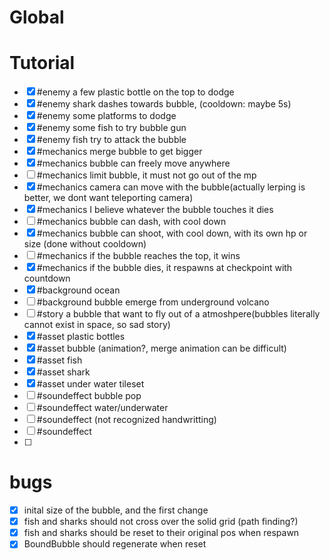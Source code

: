 # Global
# Tutorial

- [x] #enemy a few plastic bottle on the top to dodge
- [x] #enemy shark dashes towards bubble, (cooldown: maybe 5s)
- [x] #enemy some platforms to dodge
- [x] #enemy some fish to try bubble gun
- [x] #enemy fish try to attack the bubble
- [x] #mechanics merge bubble to get bigger
- [x] #mechanics bubble can freely move anywhere
- [ ] #mechanics limit bubble, it must not go out of the mp
- [x] #mechanics camera can move with the bubble(actually lerping is better, we dont want teleporting camera)
- [x] #mechanics I believe whatever the bubble touches it dies
- [ ] #mechanics  bubble can dash, with cool down
- [x] #mechanics bubble can shoot, with cool down, with its own hp or size (done without cooldown)
- [ ] #mechanics if the bubble reaches the top, it wins
- [x] #mechanics if the bubble dies, it respawns at checkpoint with countdown
- [x] #background ocean
- [ ] #background bubble emerge from underground volcano
- [ ] #story a bubble that want to fly out of a atmoshpere(bubbles literally cannot exist in space, so sad story)
- [x] #asset plastic bottles
- [x] #asset bubble (animation?, merge animation can be difficult)
- [x] #asset fish
- [x] #asset shark
- [x] #asset under water tileset
- [ ] #soundeffect bubble pop
- [ ] #soundeffect water/underwater
- [ ] #soundeffect (not recognized handwritting)
- [ ] #soundeffect 
- [ ] 

# bugs
- [x] inital size of the bubble, and the first change
- [x] fish and sharks should not cross over the solid grid (path finding?)
- [x] fish and sharks should be reset to their original pos when respawn
- [x] BoundBubble should regenerate when reset
